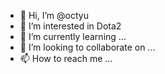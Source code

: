- 👋 Hi, I’m @octyu
- 👀 I’m interested in Dota2
- 🌱 I’m currently learning ...
- 💞️ I’m looking to collaborate on ...
- 📫 How to reach me ...

<!---
octyu/octyu is a ✨ special ✨ repository because its `README.md` (this file) appears on your GitHub profile.
You can click the Preview link to take a look at your changes.
--->
